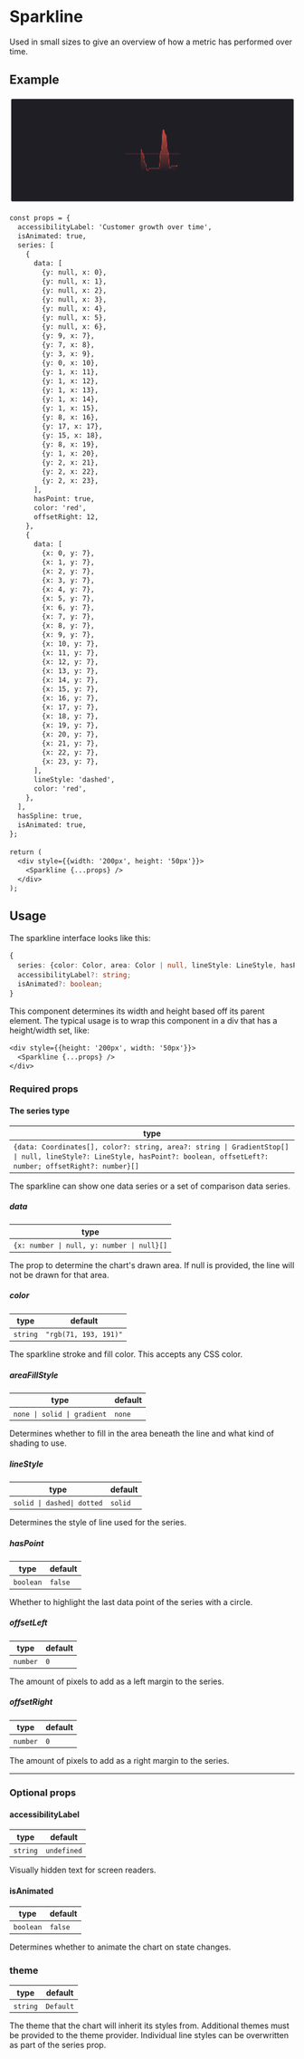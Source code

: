 # Sparkline

Used in small sizes to give an overview of how a metric has performed over time.

## Example

<img src="sparkline.png" alt="Sparkline example image" />

```tsx
const props = {
  accessibilityLabel: 'Customer growth over time',
  isAnimated: true,
  series: [
    {
      data: [
        {y: null, x: 0},
        {y: null, x: 1},
        {y: null, x: 2},
        {y: null, x: 3},
        {y: null, x: 4},
        {y: null, x: 5},
        {y: null, x: 6},
        {y: 9, x: 7},
        {y: 7, x: 8},
        {y: 3, x: 9},
        {y: 0, x: 10},
        {y: 1, x: 11},
        {y: 1, x: 12},
        {y: 1, x: 13},
        {y: 1, x: 14},
        {y: 1, x: 15},
        {y: 8, x: 16},
        {y: 17, x: 17},
        {y: 15, x: 18},
        {y: 8, x: 19},
        {y: 1, x: 20},
        {y: 2, x: 21},
        {y: 2, x: 22},
        {y: 2, x: 23},
      ],
      hasPoint: true,
      color: 'red',
      offsetRight: 12,
    },
    {
      data: [
        {x: 0, y: 7},
        {x: 1, y: 7},
        {x: 2, y: 7},
        {x: 3, y: 7},
        {x: 4, y: 7},
        {x: 5, y: 7},
        {x: 6, y: 7},
        {x: 7, y: 7},
        {x: 8, y: 7},
        {x: 9, y: 7},
        {x: 10, y: 7},
        {x: 11, y: 7},
        {x: 12, y: 7},
        {x: 13, y: 7},
        {x: 14, y: 7},
        {x: 15, y: 7},
        {x: 16, y: 7},
        {x: 17, y: 7},
        {x: 18, y: 7},
        {x: 19, y: 7},
        {x: 20, y: 7},
        {x: 21, y: 7},
        {x: 22, y: 7},
        {x: 23, y: 7},
      ],
      lineStyle: 'dashed',
      color: 'red',
    },
  ],
  hasSpline: true,
  isAnimated: true,
};

return (
  <div style={{width: '200px', height: '50px'}}>
    <Sparkline {...props} />
  </div>
);
```

## Usage

The sparkline interface looks like this:

```typescript
{
  series: {color: Color, area: Color | null, lineStyle: LineStyle, hasPoint: boolean, data: Coordinates[]}[];
  accessibilityLabel?: string;
  isAnimated?: boolean;
}
```

This component determines its width and height based off its parent element. The typical usage is to wrap this component in a div that has a height/width set, like:

```tsx
<div style={{height: '200px', width: '50px'}}>
  <Sparkline {...props} />
</div>
```

### Required props

#### The series type

| type                                                                                                                                                  |
| ----------------------------------------------------------------------------------------------------------------------------------------------------- |
| `{data: Coordinates[], color?: string, area?: string \| GradientStop[] \| null, lineStyle?: LineStyle, hasPoint?: boolean, offsetLeft?: number; offsetRight?: number}[]` |

The sparkline can show one data series or a set of comparison data series.

##### data

| type                                       |
| ------------------------------------------ |
| `{x: number \| null, y: number \| null}[]` |

The prop to determine the chart's drawn area. If null is provided, the line will not be drawn for that area.

##### color

| type    | default     |
| ------- | ----------- |
| `string` | `"rgb(71, 193, 191)"` |

The sparkline stroke and fill color. This accepts any CSS color.

##### areaFillStyle

| type                      | default |
| ------------------------- | ------- |
| `none \| solid \| gradient` | `none`  |

Determines whether to fill in the area beneath the line and what kind of shading to use.

##### lineStyle

| type             | default |
| ---------------- | ------- |
| `solid \| dashed\| dotted` | `solid` |

Determines the style of line used for the series.

##### hasPoint

| type      | default |
| --------- | ------- |
| `boolean` | `false` |

Whether to highlight the last data point of the series with a circle.

##### offsetLeft

| type     | default |
| -------- | ------- |
| `number` | `0`     |

The amount of pixels to add as a left margin to the series.

##### offsetRight

| type     | default |
| -------- | ------- |
| `number` | `0`     |

The amount of pixels to add as a right margin to the series.

---

### Optional props

#### accessibilityLabel

| type     | default     |
| -------- | ----------- |
| `string` | `undefined` |

Visually hidden text for screen readers.

#### isAnimated

| type      | default |
| --------- | ------- |
| `boolean` | `false` |

Determines whether to animate the chart on state changes.

### theme

| type      | default |
| --------- | ------- |
| `string` | `Default` |

The theme that the chart will inherit its styles from. Additional themes must be provided to the theme provider. Individual line styles can be overwritten as part of the series prop.
